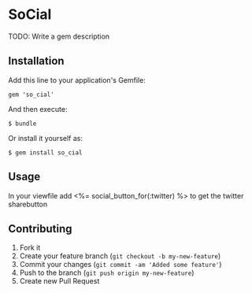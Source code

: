 # SoCial

TODO: Write a gem description

## Installation

Add this line to your application's Gemfile:

    gem 'so_cial'

And then execute:

    $ bundle

Or install it yourself as:

    $ gem install so_cial

## Usage

In your viewfile add <%= social_button_for(:twitter) %> to get the twitter sharebutton

## Contributing

1. Fork it
2. Create your feature branch (`git checkout -b my-new-feature`)
3. Commit your changes (`git commit -am 'Added some feature'`)
4. Push to the branch (`git push origin my-new-feature`)
5. Create new Pull Request
